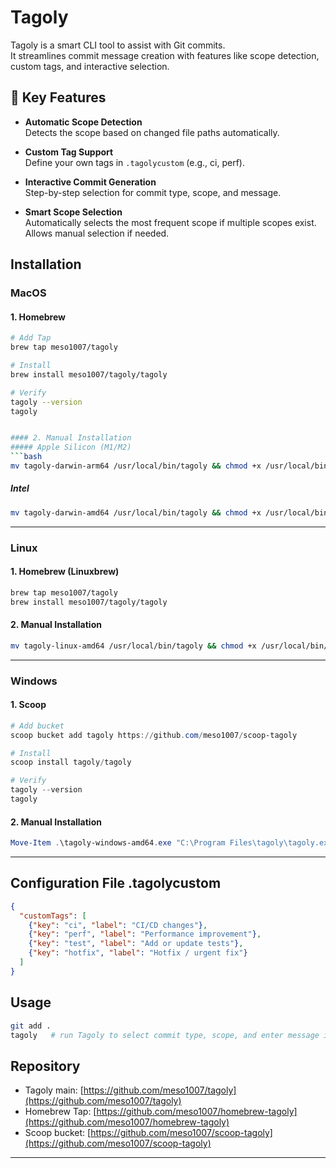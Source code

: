 # Tagoly

Tagoly is a smart CLI tool to assist with Git commits.  
It streamlines commit message creation with features like scope detection, custom tags, and interactive selection.

## 🚀 Key Features

- **Automatic Scope Detection**  
  Detects the scope based on changed file paths automatically.

- **Custom Tag Support**  
  Define your own tags in `.tagolycustom` (e.g., ci, perf).

- **Interactive Commit Generation**  
  Step-by-step selection for commit type, scope, and message.

- **Smart Scope Selection**  
  Automatically selects the most frequent scope if multiple scopes exist.  
  Allows manual selection if needed.

## Installation

### **MacOS**

#### 1. Homebrew
```bash
# Add Tap
brew tap meso1007/tagoly

# Install
brew install meso1007/tagoly/tagoly

# Verify
tagoly --version
tagoly


#### 2. Manual Installation
##### Apple Silicon (M1/M2)
```bash
mv tagoly-darwin-arm64 /usr/local/bin/tagoly && chmod +x /usr/local/bin/tagoly
```
##### Intel
```bash
mv tagoly-darwin-amd64 /usr/local/bin/tagoly && chmod +x /usr/local/bin/tagoly
```
--------

### **Linux**
#### 1. Homebrew (Linuxbrew)
```bash
brew tap meso1007/tagoly
brew install meso1007/tagoly/tagoly
```
#### 2. Manual Installation
```bash
mv tagoly-linux-amd64 /usr/local/bin/tagoly && chmod +x /usr/local/bin/tagoly
```
--------

### **Windows**
#### 1. Scoop
```powershell
# Add bucket
scoop bucket add tagoly https://github.com/meso1007/scoop-tagoly

# Install
scoop install tagoly/tagoly

# Verify
tagoly --version
tagoly

```
#### 2. Manual Installation
```powershell
Move-Item .\tagoly-windows-amd64.exe "C:\Program Files\tagoly\tagoly.exe"
```

--------

## Configuration File .tagolycustom
```json
{
  "customTags": [
    {"key": "ci", "label": "CI/CD changes"},
    {"key": "perf", "label": "Performance improvement"},
    {"key": "test", "label": "Add or update tests"},
    {"key": "hotfix", "label": "Hotfix / urgent fix"}
  ]
}

```

## Usage
```bash
git add .
tagoly   # run Tagoly to select commit type, scope, and enter message interactively
```

## Repository

- Tagoly main: [https://github.com/meso1007/tagoly](https://github.com/meso1007/tagoly)  
- Homebrew Tap: [https://github.com/meso1007/homebrew-tagoly](https://github.com/meso1007/homebrew-tagoly)  
- Scoop bucket: [https://github.com/meso1007/scoop-tagoly](https://github.com/meso1007/scoop-tagoly)

---
